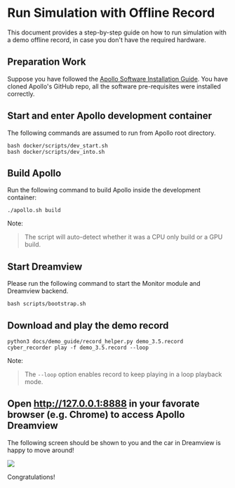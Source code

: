 # Run Simulation with Offline Record

This document provides a step-by-step guide on how to run simulation with a demo
offline record, in case you don't have the required hardware.

## Preparation Work

Suppose you have followed the
[Apollo Software Installation Guide](../quickstart/apollo_software_installation_guide.md).
You have cloned Apollo's GitHub repo, all the software pre-requisites were
installed correctly.

## Start and enter Apollo development container

The following commands are assumed to run from Apollo root directory.

```
bash docker/scripts/dev_start.sh
bash docker/scripts/dev_into.sh
```

## Build Apollo

Run the following command to build Apollo inside the development container:

```
./apollo.sh build
```

Note:

> The script will auto-detect whether it was a CPU only build or a GPU build.

## Start Dreamview

Please run the following command to start the Monitor module and Dreamview
backend.

```
bash scripts/bootstrap.sh
```

## Download and play the demo record

```
python3 docs/demo_guide/record_helper.py demo_3.5.record
cyber_recorder play -f demo_3.5.record --loop
```

Note:

> The `--loop` option enables record to keep playing in a loop playback mode.

## Open **http://127.0.0.1:8888** in your favorate browser (e.g. Chrome) to access Apollo Dreamview

The following screen should be shown to you and the car in Dreamview is happy to
move around!

![](images/dv_trajectory.png)

Congratulations!
